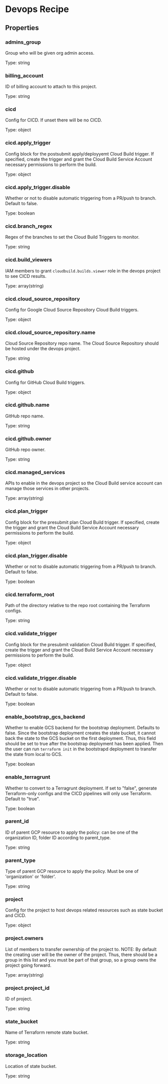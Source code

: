 # Devops Recipe

## Properties

### admins_group

Group who will be given org admin access.


Type: string

### billing_account

ID of billing account to attach to this project.


Type: string

### cicd

Config for CICD. If unset there will be no CICD.


Type: object

### cicd.apply_trigger

Config block for the postsubmit apply/deployyemt Cloud Build trigger. If specified,
create the trigger and grant the Cloud Build Service Account necessary permissions
to perform the build.



Type: object

### cicd.apply_trigger.disable

Whether or not to disable automatic triggering from a PR/push to branch. Default
to false.



Type: boolean

### cicd.branch_regex

Regex of the branches to set the Cloud Build Triggers to monitor.


Type: string

### cicd.build_viewers

IAM members to grant `cloudbuild.builds.viewer` role in the devops project to see CICD results.


Type: array(string)

### cicd.cloud_source_repository

Config for Google Cloud Source Repository Cloud Build triggers.


Type: object

### cicd.cloud_source_repository.name

Cloud Source Repository repo name.
The Cloud Source Repository should be hosted under the devops project.



Type: string

### cicd.github

Config for GitHub Cloud Build triggers.


Type: object

### cicd.github.name

GitHub repo name.


Type: string

### cicd.github.owner

GitHub repo owner.


Type: string

### cicd.managed_services

APIs to enable in the devops project so the Cloud Build service account can manage
those services in other projects.



Type: array(string)

### cicd.plan_trigger

Config block for the presubmit plan Cloud Build trigger. If specified, create
the trigger and grant the Cloud Build Service Account necessary permissions to perform
the build.



Type: object

### cicd.plan_trigger.disable

Whether or not to disable automatic triggering from a PR/push to branch. Default
to false.



Type: boolean

### cicd.terraform_root

Path of the directory relative to the repo root containing the Terraform configs.


Type: string

### cicd.validate_trigger

Config block for the presubmit validation Cloud Build trigger. If specified, create
the trigger and grant the Cloud Build Service Account necessary permissions to perform
the build.



Type: object

### cicd.validate_trigger.disable

Whether or not to disable automatic triggering from a PR/push to branch. Default
to false.



Type: boolean

### enable_bootstrap_gcs_backend

Whether to enable GCS backend for the bootstrap deployment. Defaults to false.
Since the bootstrap deployment creates the state bucket, it cannot back the state
to the GCS bucket on the first deployment. Thus, this field should be set to true
after the bootstrap deployment has been applied. Then the user can run `terraform init`
in the bootstrapd deployment to transfer the state from local to GCS.



Type: boolean

### enable_terragrunt

Whether to convert to a Terragrunt deployment. If set to "false", generate Terraform-only
configs and the CICD pipelines will only use Terraform. Default to "true".



Type: boolean

### parent_id

ID of parent GCP resource to apply the policy: can be one of the organization ID,
folder ID according to parent_type.



Type: string

### parent_type

Type of parent GCP resource to apply the policy. Must be one of 'organization' or 'folder'.


Type: string

### project

Config for the project to host devops related resources such as state bucket and CICD.


Type: object

### project.owners

List of members to transfer ownership of the project to.
NOTE: By default the creating user will be the owner of the project.
Thus, there should be a group in this list and you must be part of that group,
so a group owns the project going forward.



Type: array(string)

### project.project_id

ID of project.


Type: string

### state_bucket

Name of Terraform remote state bucket.


Type: string

### storage_location

Location of state bucket.


Type: string

